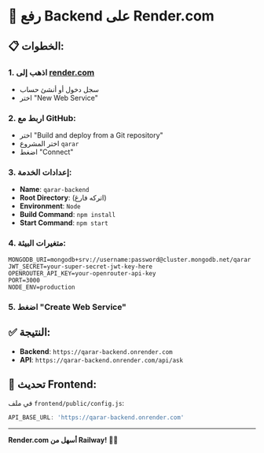 # 🚀 رفع Backend على Render.com

## 📋 **الخطوات:**

### 1. **اذهب إلى [render.com](https://render.com)**
- سجل دخول أو أنشئ حساب
- اختر "New Web Service"

### 2. **اربط مع GitHub:**
- اختر "Build and deploy from a Git repository"
- اختر المشروع `qarar`
- اضغط "Connect"

### 3. **إعدادات الخدمة:**
- **Name**: `qarar-backend`
- **Root Directory**: (اتركه فارغ)
- **Environment**: `Node`
- **Build Command**: `npm install`
- **Start Command**: `npm start`

### 4. **متغيرات البيئة:**
```
MONGODB_URI=mongodb+srv://username:password@cluster.mongodb.net/qarar
JWT_SECRET=your-super-secret-jwt-key-here
OPENROUTER_API_KEY=your-openrouter-api-key
PORT=3000
NODE_ENV=production
```

### 5. **اضغط "Create Web Service"**

## ✅ **النتيجة:**
- **Backend**: `https://qarar-backend.onrender.com`
- **API**: `https://qarar-backend.onrender.com/api/ask`

## 🔧 **تحديث Frontend:**
في ملف `frontend/public/config.js`:
```javascript
API_BASE_URL: 'https://qarar-backend.onrender.com'
```

---
**Render.com أسهل من Railway!** 🚀✨
